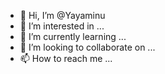 - 👋 Hi, I’m @Yayaminu
- 👀 I’m interested in ...
- 🌱 I’m currently learning ...
- 💞️ I’m looking to collaborate on ...
- 📫 How to reach me ...

<!---
Yayaminu/Yayaminu is a ✨ special ✨ repository because its `README.md` (this file) appears on your GitHub profile.
You can click the Preview link to take a look at your changes.
--->
